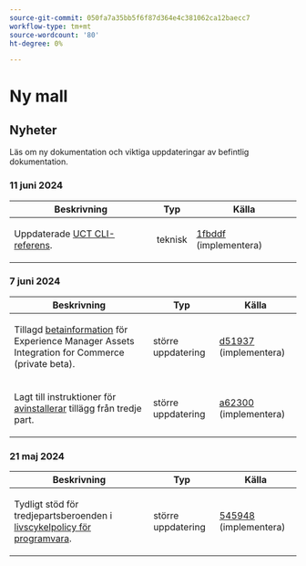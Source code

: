 ```yaml
---
source-git-commit: 050fa7a35bb5f6f87d364e4c381062ca12baecc7
workflow-type: tm+mt
source-wordcount: '80'
ht-degree: 0%

---
```

# Ny mall

## Nyheter

Läs om ny dokumentation och viktiga uppdateringar av befintlig dokumentation.

### 11 juni 2024

<table style="table-layout:auto;">
  <thead>
    <tr>
      <th>Beskrivning</th>
      <th>Typ</th>
      <th>Källa</th>
    </tr>
  </thead>
  <tbody>
    <tr>
      <td><p>Uppdaterade <a href="https://experienceleague.adobe.com/en/docs/commerce-operations/tools/cli-reference/uct">UCT CLI-referens</a>.</p>
</td>
      <td>teknisk</td>
      <td><a href="https://github.com/AdobeDocs/commerce-operations.en/commit/1fbddf4ea05511c1aefe0cd0d8e8b2ebde7e00dd">1fbddf</a> (implementera)</td>
    </tr>
  </tbody>
</table>

### 7 juni 2024

<table style="table-layout:auto;">
  <thead>
    <tr>
      <th>Beskrivning</th>
      <th>Typ</th>
      <th>Källa</th>
    </tr>
  </thead>
  <tbody>
    <tr>
      <td><p>Tillagd <a href="https://experienceleague.adobe.com/en/docs/commerce-operations/release/beta">betainformation</a> för Experience Manager Assets Integration for Commerce (private beta).</p>
</td>
      <td>större uppdatering</td>
      <td><a href="https://github.com/AdobeDocs/commerce-operations.en/commit/d51937e25049f636a3b69f072a3fe4ba135766c2">d51937</a> (implementera)</td>
    </tr>
    <tr>
      <td><p>Lagt till instruktioner för <a href="https://experienceleague.adobe.com/en/docs/commerce-operations/installation-guide/tutorials/extensions">avinstallerar</a> tillägg från tredje part.</p>
</td>
      <td>större uppdatering</td>
      <td><a href="https://github.com/AdobeDocs/commerce-operations.en/commit/a623002b366ae07eaabe9711946d7f8ceb3b9132">a62300</a> (implementera)</td>
    </tr>
  </tbody>
</table><!-- date_group -->

### 21 maj 2024

<table style="table-layout:auto;">
  <thead>
    <tr>
      <th>Beskrivning</th>
      <th>Typ</th>
      <th>Källa</th>
    </tr>
  </thead>
  <tbody>
    <tr>
      <td><p>Tydligt stöd för tredjepartsberoenden i <a href="https://experienceleague.adobe.com/en/docs/commerce-operations/release/planning/lifecycle-policy">livscykelpolicy för programvara</a>.</p>
</td>
      <td>större uppdatering</td>
      <td><a href="https://github.com/AdobeDocs/commerce-operations.en/commit/5459488d4b512447aff810dca8d3b32a074d5c1e">545948</a> (implementera)</td>
    </tr>
  </tbody>
</table><!-- date_group --><!-- month_group --><!-- year_group -->
